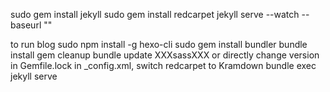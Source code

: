 sudo gem install jekyll
sudo gem install redcarpet
jekyll serve --watch --baseurl ""

to run blog
sudo npm install -g hexo-cli
sudo gem install bundler
bundle install
gem cleanup
bundle update XXXsassXXX or directly change version in Gemfile.lock
in _config.xml, switch redcarpet to  Kramdown
bundle exec jekyll serve
